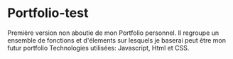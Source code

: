 # Portfolio-test

Première version non aboutie de mon Portfolio personnel. Il regroupe un ensemble de fonctions et d'élements sur lesquels je baserai peut être mon futur portfolio
Technologies utilisées: Javascript, Html et CSS.
